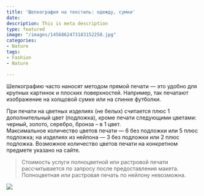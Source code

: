```yaml
---
title: 'Шелкография на текстиль: одежду, сумки'
date: 
description: This is meta description
type: featured
image: "/images/1456862473183152250.jpg"
categories:
- Nature
tags:
- Fashion
- Nature

---
```

Шелкографию часто наносят методом прямой печати — это удобно для крупных картинок и плоских поверхностей. Например, так печатают изображение на холщовой сумке или на спинке футболки.

При печати на цветных изделиях (не белых) считается плюс 1 дополнительный цвет (подложка), кроме печати следующими цветами: черный, золото, серебро, бронза – в 1 цвет.  
Максимальное количество цветов печати — 6 без подложки или 5 плюс подложка; на изделиях из нейлона — 3 без подложки или 2 плюс подложка. Возможное количество цветов печати на конкретном предмете указано на сайте.

> Стоимость услуги полноцветной или растровой печати рассчитывается по запросу после предоставления макета. Полноцветная или растровая печать по нейлону невозможна.

![](/images/3299975050_futbolka-gachimuchi-van.jpg)